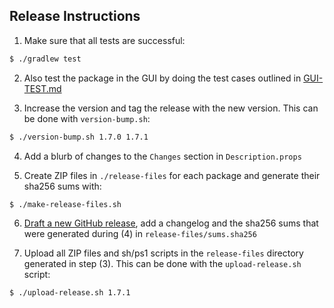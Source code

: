 ## Release Instructions

1. Make sure that all tests are successful:

```bash
$ ./gradlew test
```

2. Also test the package in the GUI by doing the test cases outlined in [GUI-TEST.md](./GUI-TEST.md)

3. Increase the version and tag the release with the new version. This can be done with `version-bump.sh`:

```bash
$ ./version-bump.sh 1.7.0 1.7.1
```

4. Add a blurb of changes to the `Changes` section in `Description.props`

5. Create ZIP files in `./release-files` for each package and generate their sha256 sums with:

```bash
$ ./make-release-files.sh
```

6. [Draft a new GitHub release](https://github.com/Waikato/wekaDeeplearning4j/releases/new), add a changelog and the
   sha256 sums that were generated during (4) in `release-files/sums.sha256`

7. Upload all ZIP files and sh/ps1 scripts in the `release-files` directory generated in step (3). This can be done with
   the `upload-release.sh` script:

```bash
$ ./upload-release.sh 1.7.1
```